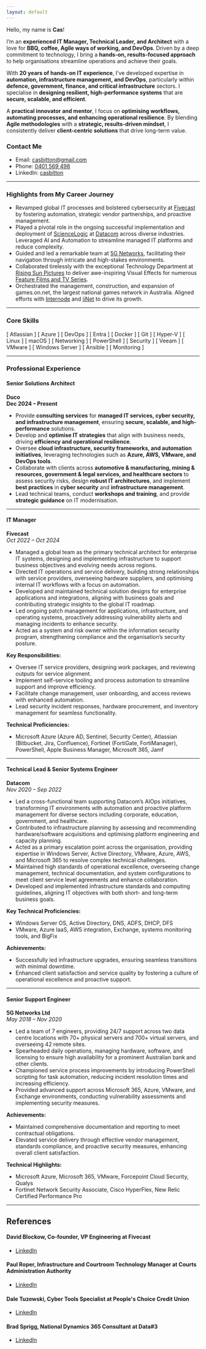 ```yaml
---
layout: default
---
```


Hello, my name is **Cas**!

I’m an **experienced IT Manager, Technical Leader, and Architect** with a love for **BBQ, coffee, Agile ways of working, and DevOps**. Driven by a deep commitment to technology, I bring a **hands-on, results-focused approach** to help organisations streamline operations and achieve their goals.

With **20 years of hands-on IT experience**, I’ve developed expertise in **automation, infrastructure management, and DevOps**, particularly within **defence, government, finance, and critical infrastructure** sectors. I specialise in **designing resilient, high-performance systems** that are **secure, scalable, and efficient**.

A **practical innovator and mentor**, I focus on **optimising workflows, automating processes, and enhancing operational resilience**. By blending **Agile methodologies** with a **strategic, results-driven mindset**, I consistently deliver **client-centric solutions** that drive long-term value.

### Contact Me
- Email: [casbitton@gmail.com](mailto:casbitton@gmail.com)
- Phone: [0401 569 498](tel:+0401569498)
- LinkedIn: [casbitton](https://www.linkedin.com/in/casbitton)

---

### Highlights from My Career Journey
- Revamped global IT processes and bolstered cybersecurity at [Fivecast](https://www.fivecast.com) by fostering automation, strategic vendor partnerships, and proactive management.
- Played a pivotal role in the ongoing successful implementation and deployment of [ScienceLogic](https://sciencelogic.com) at [Datacom](https://datacom.com) across diverse industries. Leveraged AI and Automation to streamline managed IT platforms and reduce complexity.
- Guided and led a remarkable team at [5G Networks](https://5gnetworks.com.au), facilitating their navigation through intricate and high-stakes environments.
- Collaborated tirelessly with the exceptional Technology Department at [Rising Sun Pictures](https://rsp.com.au) to deliver awe-inspiring Visual Effects for numerous [Feature Films and TV Series](http://www.imdb.com/company/co0044645/).
- Orchestrated the management, construction, and expansion of games.on.net, the largest national games network in Australia. Aligned efforts with [Internode](https://www.internode.on.net) and [iiNet](https://www.iinet.net.au) to drive its growth.

---

### Core Skills
[ Atlassian ] [ Azure ] [ DevOps ] [ Entra ] [ Docker ] [ Git ] [ Hyper-V ] [ Linux ] [ macOS ] [ Networking ] [ PowerShell ] [ Security ] [ Veeam ] [ VMware ] [ Windows Server ] [ Ansible ] [ Monitoring ]

---

### Professional Experience

#### **Senior Solutions Architect**  
**Duco**  
**Dec 2024 – Present**  

- Provide **consulting services** for **managed IT services, cyber security, and infrastructure management**, ensuring **secure, scalable, and high-performance** solutions.  
- Develop and **optimise IT strategies** that align with business needs, driving **efficiency and operational resilience**.  
- Oversee **cloud infrastructure, security frameworks, and automation initiatives**, leveraging technologies such as **Azure, AWS, VMware, and DevOps tools**.  
- Collaborate with clients across **automotive & manufacturing, mining & resources, government & legal services, and healthcare sectors** to assess security risks, design **robust IT architectures**, and implement **best practices** in **cyber security** and **infrastructure management**.  
- Lead technical teams, conduct **workshops and training**, and provide **strategic guidance** on IT modernisation.

---

#### IT Manager  
**Fivecast**  
*Oct 2022 – Oct 2024*

- Managed a global team as the primary technical architect for enterprise IT systems, designing and implementing infrastructure to support business objectives and evolving needs across regions.
- Directed IT operations and service delivery, building strong relationships with service providers, overseeing hardware suppliers, and optimising internal IT workflows with a focus on automation.
- Developed and maintained technical solution designs for enterprise applications and integrations, aligning with business goals and contributing strategic insights to the global IT roadmap.
- Led ongoing patch management for applications, infrastructure, and operating systems, proactively addressing vulnerability alerts and managing incidents to enhance security.
- Acted as a system and risk owner within the information security program, strengthening compliance and the organisation’s security posture.

**Key Responsibilities:**  
- Oversee IT service providers, designing work packages, and reviewing outputs for service alignment.
- Implement self-service tooling and process automation to streamline support and improve efficiency.
- Facilitate change management, user onboarding, and access reviews with enhanced automation.
- Lead security incident responses, hardware procurement, and inventory management for seamless functionality.

**Technical Proficiencies:**  
- Microsoft Azure (Azure AD, Sentinel, Security Center), Atlassian (Bitbucket, Jira, Confluence), Fortinet (FortiGate, FortiManager), PowerShell, Apple Business Manager, Microsoft 365, Jamf

---

#### Technical Lead & Senior Systems Engineer  
**Datacom**  
*Nov 2020 – Sep 2022*  

- Led a cross-functional team supporting Datacom’s AIOps initiatives, transforming IT environments with automation and proactive platform management for diverse sectors including corporate, education, government, and healthcare.
- Contributed to infrastructure planning by assessing and recommending hardware/software acquisitions and optimising platform engineering and capacity planning.
- Acted as a primary escalation point across the organisation, providing expertise in Windows Server, Active Directory, VMware, Azure, AWS, and Microsoft 365 to resolve complex technical challenges.
- Maintained high standards of operational excellence, overseeing change management, technical documentation, and system configurations to meet client service level agreements and enhance collaboration.
- Developed and implemented infrastructure standards and computing guidelines, aligning IT objectives with both short- and long-term business goals.

**Key Technical Proficiencies:**  
- Windows Server OS, Active Directory, DNS, ADFS, DHCP, DFS
- VMware, Azure IaaS, AWS integration, Exchange, systems monitoring tools, and BigFix

**Achievements:**  
- Successfully led infrastructure upgrades, ensuring seamless transitions with minimal downtime.
- Enhanced client satisfaction and service quality by fostering a culture of operational excellence and proactive support.

---

#### Senior Support Engineer  
**5G Networks Ltd**  
*May 2018 – Nov 2020*

- Led a team of 7 engineers, providing 24/7 support across two data centre locations with 70+ physical servers and 700+ virtual servers, and overseeing 42 remote sites.
- Spearheaded daily operations, managing hardware, software, and licensing to ensure high availability for a prominent Australian bank and other clients.
- Championed service process improvements by introducing PowerShell scripting for task automation, reducing incident resolution times and increasing efficiency.
- Provided advanced support across Microsoft 365, Azure, VMware, and Exchange environments, conducting vulnerability assessments and implementing security measures.

**Achievements:**  
- Maintained comprehensive documentation and reporting to meet contractual obligations.
- Elevated service delivery through effective vendor management, standards compliance, and proactive security measures, enhancing overall client satisfaction.

**Technical Highlights:**  
- Microsoft Azure, Microsoft 365, VMware, Forcepoint Cloud Security, Qualys
- Fortinet Network Security Associate, Cisco HyperFlex, New Relic Certified Performance Pro

---

## References

#### David Blockow, Co-founder, VP Engineering at Fivecast
* [LinkedIn](https://www.linkedin.com/in/davidblockow/)

#### Paul Roper, Infrastructure and Courtroom Technology Manager at Courts Administration Authority
* [LinkedIn](https://www.linkedin.com/in/paul-roper-b3728735/)

#### Dale Tuzewski, Cyber Tools Specialist at People's Choice Credit Union
* [LinkedIn](https://www.linkedin.com/in/dale-tuzewski-78bb3aa/)

#### Brad Sprigg, National Dynamics 365 Consultant at Data#3
* [LinkedIn](https://www.linkedin.com/in/brad-sprigg-864b0567/)
